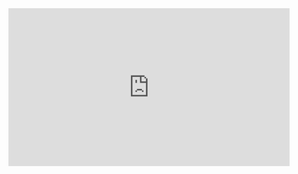 <iframe width="560" height="315" src="https://www.youtube.com/embed/pV8FQpc1NlQ" frameborder="0" allowfullscreen></iframe>